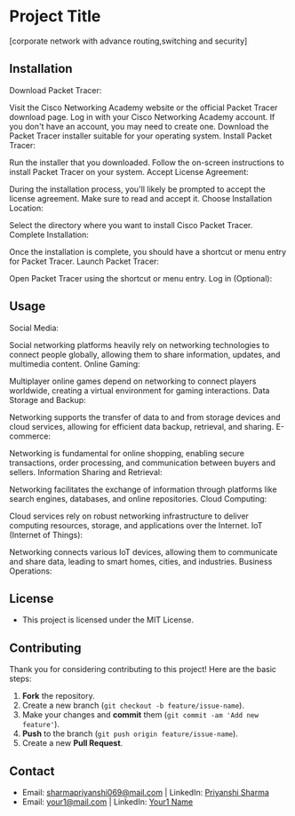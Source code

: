 # Project Title

[corporate network with advance routing,switching and security]

## Installation

Download Packet Tracer:

Visit the Cisco Networking Academy website or the official Packet Tracer download page.
Log in with your Cisco Networking Academy account. If you don't have an account, you may need to create one.
Download the Packet Tracer installer suitable for your operating system.
Install Packet Tracer:

Run the installer that you downloaded.
Follow the on-screen instructions to install Packet Tracer on your system.
Accept License Agreement:

During the installation process, you'll likely be prompted to accept the license agreement. Make sure to read and accept it.
Choose Installation Location:

Select the directory where you want to install Cisco Packet Tracer.
Complete Installation:

Once the installation is complete, you should have a shortcut or menu entry for Packet Tracer.
Launch Packet Tracer:

Open Packet Tracer using the shortcut or menu entry.
Log in (Optional):

## Usage

Social Media:

Social networking platforms heavily rely on networking technologies to connect people globally, allowing them to share information, updates, and multimedia content.
Online Gaming:

Multiplayer online games depend on networking to connect players worldwide, creating a virtual environment for gaming interactions.
Data Storage and Backup:

Networking supports the transfer of data to and from storage devices and cloud services, allowing for efficient data backup, retrieval, and sharing.
E-commerce:

Networking is fundamental for online shopping, enabling secure transactions, order processing, and communication between buyers and sellers.
Information Sharing and Retrieval:

Networking facilitates the exchange of information through platforms like search engines, databases, and online repositories.
Cloud Computing:

Cloud services rely on robust networking infrastructure to deliver computing resources, storage, and applications over the Internet.
IoT (Internet of Things):

Networking connects various IoT devices, allowing them to communicate and share data, leading to smart homes, cities, and industries.
Business Operations:

## License
- This project is licensed under the MIT License. 

## Contributing
Thank you for considering contributing to this project! Here are the basic steps:
1. **Fork** the repository.
2. Create a new branch (`git checkout -b feature/issue-name`).
3. Make your changes and **commit** them (`git commit -am 'Add new feature'`).
4. **Push** to the branch (`git push origin feature/issue-name`).
5. Create a new **Pull Request**.

## Contact
- Email: [sharmapriyanshi069@mail.com](mailto:your@mail.com) | LinkedIn: [Priyanshi Sharma](https://www.linkedin.com/in/your-address/)
- Email: [your1@mail.com](mailto:your1@mail.com) | LinkedIn: [Your1 Name](https://www.linkedin.com/in/your-address2/)
